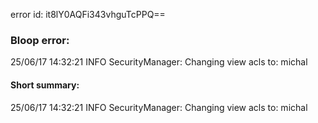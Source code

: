 error id: it8lY0AQFi343vhguTcPPQ==
### Bloop error:

25/06/17 14:32:21 INFO SecurityManager: Changing view acls to: michal
#### Short summary: 

25/06/17 14:32:21 INFO SecurityManager: Changing view acls to: michal